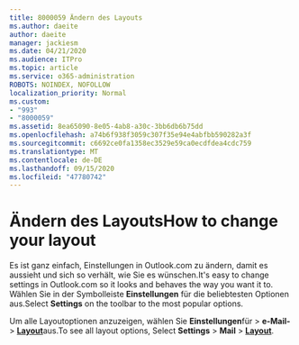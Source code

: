 ```yaml
---
title: 8000059 Ändern des Layouts
ms.author: daeite
author: daeite
manager: jackiesm
ms.date: 04/21/2020
ms.audience: ITPro
ms.topic: article
ms.service: o365-administration
ROBOTS: NOINDEX, NOFOLLOW
localization_priority: Normal
ms.custom:
- "993"
- "8000059"
ms.assetid: 8ea65090-8e05-4ab8-a30c-3bb6db6b75dd
ms.openlocfilehash: a74b6f938f3059c307f35e94e4abfbb590282a3f
ms.sourcegitcommit: c6692ce0fa1358ec3529e59ca0ecdfdea4cdc759
ms.translationtype: MT
ms.contentlocale: de-DE
ms.lasthandoff: 09/15/2020
ms.locfileid: "47780742"
---
```

# <a name="how-to-change-your-layout"></a><span data-ttu-id="3fae7-102">Ändern des Layouts</span><span class="sxs-lookup"><span data-stu-id="3fae7-102">How to change your layout</span></span>

<span data-ttu-id="3fae7-103">Es ist ganz einfach, Einstellungen in Outlook.com zu ändern, damit es aussieht und sich so verhält, wie Sie es wünschen.</span><span class="sxs-lookup"><span data-stu-id="3fae7-103">It's easy to change settings in Outlook.com so it looks and behaves the way you want it to.</span></span> <span data-ttu-id="3fae7-104">Wählen Sie in der Symbolleiste **Einstellungen** für die beliebtesten Optionen aus.</span><span class="sxs-lookup"><span data-stu-id="3fae7-104">Select **Settings** on the toolbar to the most popular options.</span></span>

<span data-ttu-id="3fae7-105">Um alle Layoutoptionen anzuzeigen, wählen Sie **Einstellungen**für  >  **e-Mail-**  >  [**Layout**](https://outlook.live.com/mail/options/mail/layout)aus.</span><span class="sxs-lookup"><span data-stu-id="3fae7-105">To see all layout options, Select **Settings** > **Mail** > [**Layout**](https://outlook.live.com/mail/options/mail/layout).</span></span>
  